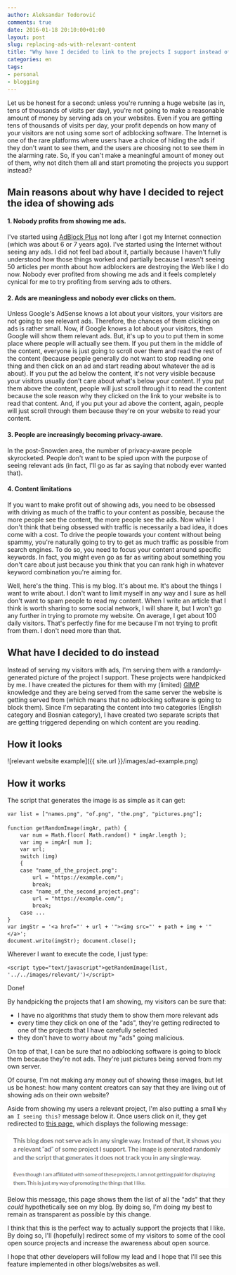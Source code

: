 ```yaml
---
author: Aleksandar Todorović
comments: true
date: 2016-01-18 20:10:00+01:00
layout: post
slug: replacing-ads-with-relevant-content
title: "Why have I decided to link to the projects I support instead of serving ads"
categories: en
tags:
- personal
- blogging
---
```


Let us be honest for a second: unless you're running a huge website (as in, tens of thousands of visits per day), you're not going to make a reasonable amount of money by serving ads on your websites. Even if you are getting tens of thousands of visits per day, your profit depends on how many of your visitors are not using some sort of adblocking software. The Internet is one of the rare platforms where users have a choice of hiding the ads if they don't want to see them, and the users are choosing not to see them in the alarming rate. So, if you can't make a meaningful amount of money out of them, why not ditch them all and start promoting the projects you support instead?

## Main reasons about why have I decided to reject the idea of showing ads

#### 1. Nobody profits from showing me ads.

I've started using [AdBlock Plus](https://adblockplus.org/) not long after I got my Internet connection (which was about 6 or 7 years ago). I've started using the Internet without seeing any ads. I did not feel bad about it, partially because I haven't fully understood how those things worked and partially because I wasn't seeing 50 articles per month about how adblockers are destroying the Web like I do now. Nobody ever profited from showing me ads and it feels completely cynical for me to try profiting from serving ads to others.

#### 2. Ads are meaningless and nobody ever clicks on them.

Unless Google's AdSense knows a lot about your visitors, your visitors are not going to see relevant ads. Therefore, the chances of them clicking on ads is rather small. Now, if Google knows a lot about your visitors, then Google will show them relevant ads. But, it's up to you to put them in some place where people will actually see them. If you put them in the middle of the content, everyone is just going to scroll over them and read the rest of the content (because people generally do not want to stop reading one thing and then click on an ad and start reading about whatever the ad is about). If you put the ad below the content, it's not very visible because your visitors usually don't care about what's below your content. If you put them above the content, people will just scroll through it to read the content because the sole reason why they clicked on the link to your website is to read that content. And, if you put your ad above the content, again, people will just scroll through them because they're on your website to read your content.

#### 3. People are increasingly becoming privacy-aware.

In the post-Snowden area, the number of privacy-aware people skyrocketed. People don't want to be spied upon with the purpose of seeing relevant ads (in fact, I'll go as far as saying that nobody ever wanted that).

#### 4. Content limitations

If you want to make profit out of showing ads, you need to be obsessed with driving as much of the traffic to your content as possible, because the more people see the content, the more people see the ads. Now while I don't think that being obsessed with traffic is necessarily a bad idea, it does come with a cost. To drive the people towards your content without being spammy, you're naturally going to try to get as much traffic as possible from search engines. To do so, you need to focus your content around specific keywords. In fact, you might even go as far as writing about something you don't care about just because you think that you can rank high in whatever keyword combination you're aiming for.

Well, here's the thing. This is my blog. It's about me. It's about the things I want to write about. I don't want to limit myself in any way and I sure as hell don't want to spam people to read my content. When I write an article that I think is worth sharing to some social network, I will share it, but I won't go any further in trying to promote my website. On average, I get about 100 daily visitors. That's perfectly fine for me because I'm not trying to profit from them. I don't need more than that.

## What have I decided to do instead

Instead of serving my visitors with ads, I'm serving them with a randomly-generated picture of the project I support. These projects were handpicked by me. I have created the pictures for them with my (limited) [GIMP](http://www.gimp.org/) knowledge and they are being served from the same server the website is getting served from (which means that no adblocking software is going to block them). Since I'm separating the content into two categories (English category and Bosnian category), I have created two separate scripts that are getting triggered depending on which content are you reading.

## How it looks

![relevant website example]({{ site.url }}/images/ad-example.png)

## How it works

The script that generates the image is as simple as it can get:

    var list = ["names.png", "of.png", "the.png", "pictures.png"];

    function getRandomImage(imgAr, path) {
        var num = Math.floor( Math.random() * imgAr.length );
        var img = imgAr[ num ];
        var url;
        switch (img)
        {
        case "name_of_the_project.png":
            url = "https://example.com/";
            break;
        case "name_of_the_second_project.png":
            url = "https://example.com/";
            break;
        case ...
    }
    var imgStr = '<a href="' + url + '"><img src="' + path + img + '"</a>';
    document.write(imgStr); document.close();

Wherever I want to execute the code, I just type:

    <script type="text/javascript">getRandomImage(list, '../../images/relevant/')</script>

Done!

By handpicking the projects that I am showing, my visitors can be sure that:

* I have no algorithms that study them to show them more relevant ads
* every time they click on one of the "ads", they're getting redirected to one of the projects that I have carefully selected
* they don't have to worry about my "ads" going malicious.

On top of that, I can be sure that no adblocking software is going to block them because they're not ads. They're just pictures being served from my own server.

Of course, I'm not making any money out of showing these images, but let us be honest: how many content creators can say that they are living out of showing ads on their own website?

Aside from showing my users a relevant project, I'm also putting a small `Why am I seeing this?` message below it. Once users click on it, they get redirected to [this page](https://blog.r3bl.me/relevant-content/), which displays the following message:

![ad explanation](../images/ad-explanation.png)

Below this message, this page shows them the list of all the "ads" that they _could_ hypothetically see on my blog. By doing so, I'm doing my best to remain as transparent as possible by this change.

I think that this is the perfect way to actually support the projects that I like. By doing so, I'll (hopefully) redirect some of my visitors to some of the cool open source projects and increase the awareness about open source.

I hope that other developers will follow my lead and I hope that I'll see this feature implemented in other blogs/websites as well.
